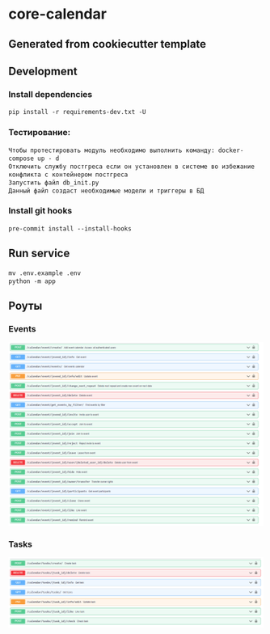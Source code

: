 # core-calendar

Generated from cookiecutter template
---

## Development

### Install dependencies

```
pip install -r requirements-dev.txt -U
```

### Тестирование:
```
Чтобы протестировать модуль необходимо выполнить команду: docker-compose up - d
Отключить службу постгреса если он установлен в системе во избежание конфликта с контейнером постгреса
Запустить файл db_init.py
Данный файл создаст необходимые модели и триггеры в БД
```


### Install git hooks

```
pre-commit install --install-hooks
```

## Run service

```
mv .env.example .env
python -m app
```

## Роуты

### Events
![img_1.png](img_1.png)

### Tasks
![img_2.png](img_2.png)

